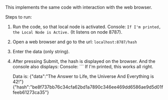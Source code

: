 This implements the same code with interaction with the web browser.

Steps to run: 

1. Run the code, so that local node is activated.
	Console: `If I'm printed, the Local Node is Active.` (It listens on node 8787).

2. Open a web browser and go to the url: `localhost:8787/hash`
3. Enter the data (only string).
4. After pressing Submit, the hash is displayed on the browser. And the console also displays:
	Console: ```
	If I'm printed, this works all right.
	
	Data is:  {"data":"The Answer to Life, the Universe And Everything is 42!"}
        {"hash":"be8f737bb76c34cfa62bd1a7890c346ee469dd6586ae9d5d01ffeeb61273ca35"}
	```
